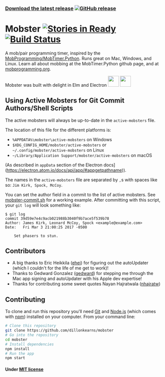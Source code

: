 ### **[Download the latest release](https://github.com/dillonkearns/mobster/releases/latest)** [![GitHub release](https://img.shields.io/github/release/dillonkearns/mobster.svg?style=flat-square)](https://github.com/dillonkearns/mobster/releases/latest)
# Mobster [![Stories in Ready](https://img.shields.io/waffle/label/evancohen/smart-mirror/ready.svg?style=flat-square)](https://waffle.io/dillonkearns/mobster) [![Build Status](https://img.shields.io/travis/dillonkearns/mobster/master.svg?style=flat-square)](https://travis-ci.org/dillonkearns/mobster)

A mob/pair programming timer, inspired by the [MobProgramming/MobTimer.Python](https://github.com/MobProgramming/MobTimer.Python). Runs great on Mac, Windows, and Linux. Learn all about mobbing at the MobTimer.Python github page, and at [mobprogramming.org](http://mobprogramming.org/).

Mobster was built with delight in Elm and Electron <a href="http://elm-lang.org"><img src="https://avatars0.githubusercontent.com/u/4359353?v=3&s=280" height="35" /></a> <a href="http://electron.atom.io"><img src="https://camo.githubusercontent.com/79904b8ba0d1bce43022bbd5710f0ea1db33f54f/68747470733a2f2f7261776769742e636f6d2f73696e647265736f726875732f617765736f6d652d656c656374726f6e2f6d61737465722f656c656374726f6e2d6c6f676f2e737667" height="35"></img></a>

## Using Active Mobsters for Git Commit Authors/Shell Scripts
The active mobsters will always be up-to-date in the `active-mobsters` file.

The location of this file for the different platforms is:
- `%APPDATA%\mobster\active-mobsters` on Windows
- `$XDG_CONFIG_HOME/mobster/active-mobsters` or `~/.config/mobster/active-mobsters` on Linux
- `~/Library/Application Support/mobster/active-mobsters` on macOS

(As described in `appData` section of the Electron docs](https://electron.atom.io/docs/api/app/#appgetpathname)).

The names in the `active-mobsters` file are separated by `,`s with spaces like so: `Jim Kirk, Spock, McCoy`.

You can set the author field in a commit to the list of active mobsters. See  [mobster-commit.sh](https://github.com/dillonkearns/mobster/blob/master/mobster-commit.sh) for a working example. After committing with this script, your `git log` will look something like:
```shell
$ git log
commit 39d59e7e4c9acb021988b3040f9b7ace5f539b78
Author: James Kirk, Leonard McCoy, Spock <example@example.com>
Date:   Fri Mar 3 21:00:25 2017 -0500

    Set phasers to stun.
```


## Contributors
* A big thanks to Eric Heikkila ([ehei](https://github.com/ehei)) for figuring out the
autoUpdater (which I couldn't for the life of me get to work)!
* Thanks to Gedward Gonzalez ([gedward](https://github.com/gedward)) for stepping
me through the Mac app signing and autoUpdater with his Apple dev expertise!
* Thanks for contributing some sweet quotes Nayan Hajratwala ([nhajratw](https://github.com/nhajratw))

## Contributing
To clone and run this repository you'll need [Git](https://git-scm.com) and [Node.js](https://nodejs.org/en/download/) (which comes with [npm](http://npmjs.com)) installed on your computer. From your command line:

```bash
# Clone this repository
git clone https://github.com/dillonkearns/mobster
# Go into the repository
cd mobster
# Install dependencies
npm install
# Run the app
npm start
```

#### Under [MIT license](LICENSE.md)
